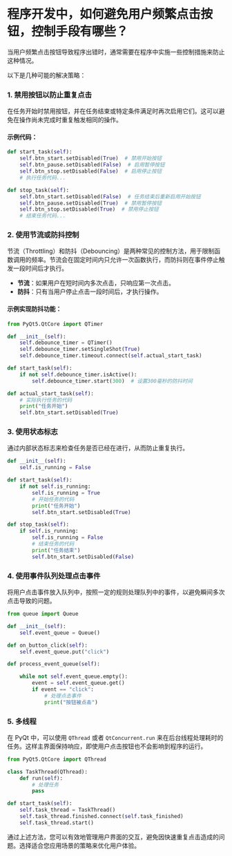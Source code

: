 # 程序开发中，如何避免用户频繁点击按钮，控制手段有哪些？

当用户频繁点击按钮导致程序出错时，通常需要在程序中实施一些控制措施来防止这种情况。

以下是几种可能的解决策略：

### 1. 禁用按钮以防止重复点击

在任务开始时禁用按钮，并在任务结束或特定条件满足时再次启用它们。这可以避免在操作尚未完成时重复触发相同的操作。

#### 示例代码：

```python
def start_task(self):
    self.btn_start.setDisabled(True)  # 禁用开始按钮
    self.btn_pause.setDisabled(False)  # 启用暂停按钮
    self.btn_stop.setDisabled(False)  # 启用停止按钮
    # 执行任务代码...

def stop_task(self):
    self.btn_start.setDisabled(False)  # 任务结束后重新启用开始按钮
    self.btn_pause.setDisabled(True)  # 禁用暂停按钮
    self.btn_stop.setDisabled(True)  # 禁用停止按钮
    # 结束任务代码...
```

### 2. 使用节流或防抖控制

节流（Throttling）和防抖（Debouncing）是两种常见的控制方法，用于限制函数调用的频率。节流会在固定时间内只允许一次函数执行，而防抖则在事件停止触发一段时间后才执行。

- **节流**：如果用户在短时间内多次点击，只响应第一次点击。
- **防抖**：只有当用户停止点击一段时间后，才执行操作。

#### 示例实现防抖功能：

```python
from PyQt5.QtCore import QTimer

def __init__(self):
    self.debounce_timer = QTimer()
    self.debounce_timer.setSingleShot(True)
    self.debounce_timer.timeout.connect(self.actual_start_task)

def start_task(self):
    if not self.debounce_timer.isActive():
        self.debounce_timer.start(300)  # 设置300毫秒的防抖时间

def actual_start_task(self):
    # 实际执行任务的代码
    print("任务开始")
    self.btn_start.setDisabled(True)
```

### 3. 使用状态标志

通过内部状态标志来检查任务是否已经在进行，从而防止重复执行。

```python
def __init__(self):
    self.is_running = False

def start_task(self):
    if not self.is_running:
        self.is_running = True
        # 开始任务的代码
        print("任务开始")
        self.btn_start.setDisabled(True)

def stop_task(self):
    if self.is_running:
        self.is_running = False
        # 结束任务的代码
        print("任务结束")
        self.btn_start.setDisabled(False)
```

### 4. 使用事件队列处理点击事件

将用户点击事件放入队列中，按照一定的规则处理队列中的事件，以避免瞬间多次点击导致的问题。

```python
from queue import Queue

def __init__(self):
    self.event_queue = Queue()

def on_button_click(self):
    self.event_queue.put("click")

def process_event_queue(self):

    while not self.event_queue.empty():
        event = self.event_queue.get()
        if event == "click":
            # 处理点击事件
            print("按钮被点击")
```

### 5. 多线程

在 PyQt 中，可以使用 `QThread` 或者 `QtConcurrent.run` 来在后台线程处理耗时的任务。这样主界面保持响应，即使用户点击按钮也不会影响到程序的运行。

```python
from PyQt5.QtCore import QThread

class TaskThread(QThread):
    def run(self):
        # 处理任务
        pass

def start_task(self):
    self.task_thread = TaskThread()
    self.task_thread.finished.connect(self.task_finished)
    self.task_thread.start()
```

通过上述方法，您可以有效地管理用户界面的交互，避免因快速重复点击造成的问题。选择适合您应用场景的策略来优化用户体验。
